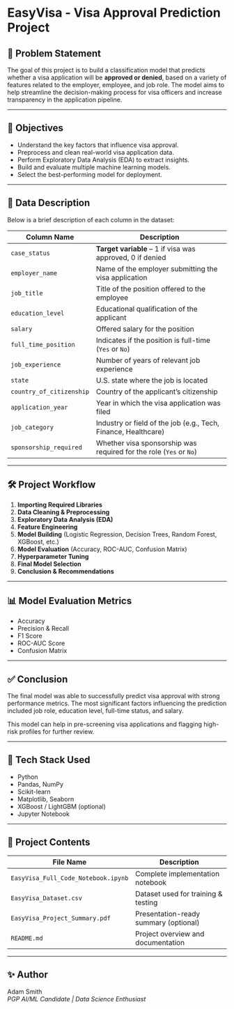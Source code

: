 # EasyVisa - Visa Approval Prediction Project

## 💼 Problem Statement
The goal of this project is to build a classification model that predicts whether a visa application will be **approved or denied**, based on a variety of features related to the employer, employee, and job role. The model aims to help streamline the decision-making process for visa officers and increase transparency in the application pipeline.

---

## 🧠 Objectives

- Understand the key factors that influence visa approval.
- Preprocess and clean real-world visa application data.
- Perform Exploratory Data Analysis (EDA) to extract insights.
- Build and evaluate multiple machine learning models.
- Select the best-performing model for deployment.

---

## 📄 Data Description

Below is a brief description of each column in the dataset:

| Column Name              | Description                                                              |
|--------------------------|--------------------------------------------------------------------------|
| `case_status`            | **Target variable** – 1 if visa was approved, 0 if denied                |
| `employer_name`          | Name of the employer submitting the visa application                    |
| `job_title`              | Title of the position offered to the employee                            |
| `education_level`        | Educational qualification of the applicant                               |
| `salary`                 | Offered salary for the position                                          |
| `full_time_position`     | Indicates if the position is full-time (`Yes` or `No`)                   |
| `job_experience`         | Number of years of relevant job experience                               |
| `state`                  | U.S. state where the job is located                                      |
| `country_of_citizenship` | Country of the applicant’s citizenship                                   |
| `application_year`       | Year in which the visa application was filed                             |
| `job_category`           | Industry or field of the job (e.g., Tech, Finance, Healthcare)           |
| `sponsorship_required`   | Whether visa sponsorship was required for the role (`Yes` or `No`)       |

---

## 🛠️ Project Workflow

1. **Importing Required Libraries**
2. **Data Cleaning & Preprocessing**
3. **Exploratory Data Analysis (EDA)**
4. **Feature Engineering**
5. **Model Building** (Logistic Regression, Decision Trees, Random Forest, XGBoost, etc.)
6. **Model Evaluation** (Accuracy, ROC-AUC, Confusion Matrix)
7. **Hyperparameter Tuning**
8. **Final Model Selection**
9. **Conclusion & Recommendations**

---

## 📊 Model Evaluation Metrics

- Accuracy
- Precision & Recall
- F1 Score
- ROC-AUC Score
- Confusion Matrix

---

## ✅ Conclusion

The final model was able to successfully predict visa approval with strong performance metrics. The most significant factors influencing the prediction included job role, education level, full-time status, and salary.

This model can help in pre-screening visa applications and flagging high-risk profiles for further review.

---

## 📌 Tech Stack Used

- Python
- Pandas, NumPy
- Scikit-learn
- Matplotlib, Seaborn
- XGBoost / LightGBM (optional)
- Jupyter Notebook

---

## 📂 Project Contents

| File Name                           | Description                              |
|------------------------------------|------------------------------------------|
| `EasyVisa_Full_Code_Notebook.ipynb` | Complete implementation notebook          |
| `EasyVisa_Dataset.csv`             | Dataset used for training & testing       |
| `EasyVisa_Project_Summary.pdf`     | Presentation-ready summary (optional)     |
| `README.md`                        | Project overview and documentation        |

---

## ✨ Author

Adam Smith  
*PGP AI/ML Candidate | Data Science Enthusiast*
